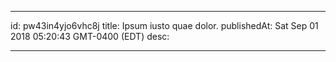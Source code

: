 
---
id: pw43in4yjo6vhc8j
title: Ipsum iusto quae dolor.
publishedAt: Sat Sep 01 2018 05:20:43 GMT-0400 (EDT)
desc: 

---


